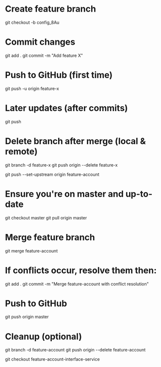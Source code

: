 # Create feature branch

git checkout -b config_8Au

# Commit changes

git add .
git commit -m "Add feature X"

# Push to GitHub (first time)

git push -u origin feature-x

# Later updates (after commits)

git push

# Delete branch after merge (local & remote)

git branch -d feature-x
git push origin --delete feature-x

git push --set-upstream origin feature-account

# Ensure you're on master and up-to-date

git checkout master
git pull origin master

# Merge feature branch

git merge feature-account

# If conflicts occur, resolve them then:

git add .
git commit -m "Merge feature-account with conflict resolution"

# Push to GitHub

git push origin master

# Cleanup (optional)

git branch -d feature-account
git push origin --delete feature-account

git checkout feature-account-interface-service
